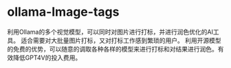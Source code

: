 # ollama-Image-tags
利用Ollama的多个视觉模型，可以同时对图片进行打标，并进行润色优化的AI工具。 适合需要对大批量图片打标，又对打标工作感到繁琐的用户。 利用开源模型的免费的优势，可以随意的调取各种各样的模型来进行打标和对结果进行润色。有效降低GPT4V的投入费用。
